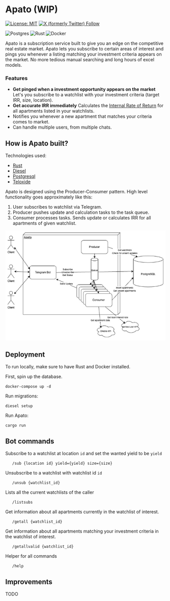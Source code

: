 # Apato (WIP)

[![License: MIT](https://img.shields.io/badge/License-MIT-yellow.svg)](https://opensource.org/licenses/MIT)
[![X (formerly Twitter) Follow](https://img.shields.io/twitter/follow/JernLinus)](https://x.com/JernLinus)

![Postgres](https://img.shields.io/badge/postgres-%23316192.svg?style=for-the-badge&logo=postgresql&logoColor=white)
![Rust](https://img.shields.io/badge/rust-%23000000.svg?style=for-the-badge&logo=rust&logoColor=white)
![Docker](https://img.shields.io/badge/docker-%230db7ed.svg?style=for-the-badge&logo=docker&logoColor=white)

Apato is a subscription service built to give you an edge on the competitive real estate market. Apato lets you subscribe to certain areas of interest and pings you whenever a listing matching your investment criteria appears on the market. No more tedious manual searching and long hours of excel models.

### Features

- **Get pinged when a investment opportunity appears on the market** Let's you subscribe to a watchlist with your investment criteria (target IRR, size, location).
- **Get accurate IRR immediately** Calculates the [Internal Rate of Return](https://en.wikipedia.org/wiki/Internal_rate_of_return) for all apartments listed in your watchlists.
- Notifies you whenever a new apartment that matches your criteria comes to market.
- Can handle multiple users, from multiple chats.

## How is Apato built?

Technologies used:

- [Rust](https://www.rust-lang.org/)
- [Diesel](https://diesel.rs/)
- [Postgresql](https://www.postgresql.org/)
- [Teloxide](https://github.com/teloxide/teloxide)

Apato is designed using the Producer-Consumer pattern. High level functionality goes approximately like this:

1. User subscribes to watchlist via Telegram.
2. Producer pushes update and calculation tasks to the task queue.
3. Consumer processes tasks. Sends update or calculates IRR for all apartments of given watchlist.

<img src="./apato_architecture.jpg">

## Deployment

To run locally, make sure to have Rust and Docker installed.

First, spin up the database.

```
docker-compose up -d
```

Run migrations:

```
diesel setup
```

Run Apato:

```
cargo run
```

## Bot commands

Subscribe to a watchlist at location `id` and set the wanted yield to be `yield`

```
   /sub {location id} yield={yield} size={size}
```

Unsubscribe to a watchlist with watchlist id `id`

```
   /unsub {watchlist_id}
```

Lists all the current watchlists of the caller

```
   /listsubs
```

Get information about all apartments currently in the watchlist of interest.

```
   /getall {watchlist_id}
```

Get information about all apartments matching your investment criteria in the watchlist of interest.

```
   /getallvalid {watchlist_id}
```

Helper for all commands

```
   /help
```

## Improvements

TODO
